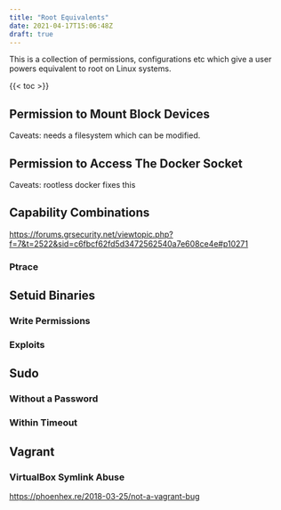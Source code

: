 ```yaml
---
title: "Root Equivalents"
date: 2021-04-17T15:06:48Z
draft: true
---
```


This is a collection of permissions, configurations etc which give a user powers
equivalent to root on Linux systems.

{{< toc >}}

## Permission to Mount Block Devices

Caveats: needs a filesystem which can be modified.

## Permission to Access The Docker Socket

Caveats: rootless docker fixes this


## Capability Combinations
https://forums.grsecurity.net/viewtopic.php?f=7&t=2522&sid=c6fbcf62fd5d3472562540a7e608ce4e#p10271

### Ptrace

## Setuid Binaries
### Write Permissions
### Exploits

## Sudo
### Without a Password
### Within Timeout

## Vagrant
### VirtualBox Symlink Abuse
https://phoenhex.re/2018-03-25/not-a-vagrant-bug


